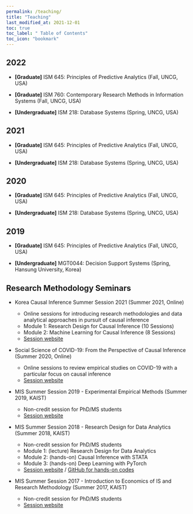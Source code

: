 ```yaml
---
permalink: /teaching/
title: "Teaching"
last_modified_at: 2021-12-01
toc: true
toc_label: " Table of Contents"
toc_icon: "bookmark"
---
```


## 2022
* **[Graduate]** ISM 645: Principles of Predictive Analytics (Fall, UNCG, USA)
* **[Graduate]** ISM 760: Contemporary Research Methods in Information Systems (Fall, UNCG, USA)

* **[Undergraduate]** ISM 218: Database Systems (Spring, UNCG, USA)

## 2021
* **[Graduate]** ISM 645: Principles of Predictive Analytics (Fall, UNCG, USA)

* **[Undergraduate]** ISM 218: Database Systems (Spring, UNCG, USA)

## 2020
* **[Graduate]** ISM 645: Principles of Predictive Analytics (Fall, UNCG, USA)

* **[Undergraduate]** ISM 218: Database Systems (Spring, UNCG, USA)

## 2019
* **[Graduate]** ISM 645: Principles of Predictive Analytics (Fall, UNCG, USA)

* **[Undergraduate]** MGT0044: Decision Support Systems (Spring, Hansung University, Korea)


## Research Methodology Seminars
* Korea Causal Inference Summer Session 2021 (Summer 2021, Online)
	* Online sessions for introducing research methodologies and data analytical approaches in pursuit of causal inference
	* Module 1: Research Design for Causal Inference (10 Sessions)
	* Module 2: Machine Learning for Causal Inference (8 Sessions)
	* [Session website][1]

* Social Science of COVID-19: From the Perspective of Causal Inference (Summer 2020, Online)
	* Online sessions to review empirical studies on COVID-19 with a particular focus on causal inference
	* [Session website][2]

* MIS Summer Session 2019 - Experimental Empirical Methods (Summer 2019, KAIST)
	* Non-credit session for PhD/MS students
	* [Session website][3]

* MIS Summer Session 2018 - Research Design for Data Analytics (Summer 2018, KAIST)
	* Non-credit session for PhD/MS students
	* Module 1: (lecture) Research Design for Data Analytics
	* Module 2: (hands-on) Causal Inference with STATA
	* Module 3: (hands-on) Deep Learning with PyTorch
	* [Session website][4] / [GitHub for hands-on codes][5]

* MIS Summer Session 2017 - Introduction to Economics of IS and Research Methodology (Summer 2017, KAIST)
	* Non-credit session for PhD/MS students
	* [Session website][6]

[1]: https://sites.google.com/view/causal-inference2021
[2]: https://sites.google.com/view/social-science-of-covid-19
[3]: https://sites.google.com/view/kaist-mis-session2019
[4]: https://sites.google.com/view/kaist-mis-session2018
[5]: https://github.com/jiyong-park/kaist-summer-session2018
[6]: https://sites.google.com/view/kaist-mis-session2017
